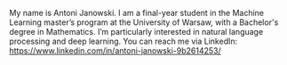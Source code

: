 My name is Antoni Janowski. I am a final-year student in the Machine Learning master’s program at the University of Warsaw, with a Bachelor's degree in Mathematics. I’m particularly interested in natural language processing and deep learning.
You can reach me via LinkedIn: https://www.linkedin.com/in/antoni-janowski-9b2614253/

<!---
AntoniJanowski/AntoniJanowski is a ✨ special ✨ repository because its `README.md` (this file) appears on your GitHub profile.
You can click the Preview link to take a look at your changes.
--->
